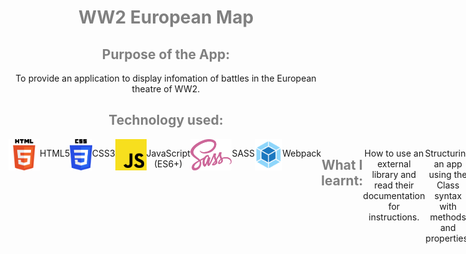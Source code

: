 <div>

<h1 style="color: grey" align="center">WW2 European Map</h1>

<h2 style="color: grey" align="center">Purpose of the App:</h2>

<p align="center">To provide an application to display infomation of battles in the European theatre of WW2.<p>

<h2 style="color: grey" align="center">Technology used:</h2>
  
<div align="center">
  <div style="display: flex; flex-direction: row">
    <img align="center" src="/assets/readme-icons/html5-logo.svg" alt="HTML" height="50"/>
    <p align="center">HTML5</p> 
 <div>
</div>
   
<div align="center">
  <div style="display: flex; flex-direction: row">
    <img align="center" src="/assets/readme-icons/css3-logo.svg" alt="HTML" height="50"/>
    <p align="center">CSS3</p> 
  <div>
</div>
    
<div align="center">
  <div style="display: flex; flex-direction: row">
    <img align="center" src="/assets/readme-icons/js-logo.svg" alt="HTML" height="50"/>
    <p align="center">JavaScript (ES6+)</p> 
  <div>
</div>

<div align="center">
  <div style="display: flex; flex-direction: row">
    <img align="center" src="/assets/readme-icons/sass-logo.svg" alt="HTML" height="50"/>
    <p align="center">SASS</p> 
  <div>
</div>

<div align="center">
  <div style="display: flex; flex-direction: row">
    <img align="center" src="/assets/readme-icons/webpack-logo.svg" alt="HTML" height="50"/>
    <p align="center">Webpack</p> 
  <div>
</div>

<h2 style="color: grey" align="center">What I learnt:</h2>

<p align="center">How to use an external library and read their documentation for instructions.</p>
<p align="center">Structuring an app using the Class syntax with methods and properties.</p>
<p align="center">Improved my understanding of Object Oriented Programming by the usage of ‘this’ and the prototype model.</p>
<p align="center">How to traverse the DOM and handle events to change the appearance of the content.</p>
<p align="center">Improved my ability to use functional programming to manage data from arrays and objects.</p>
<p align="center">Utilise SASS to manage media queries by using variables and breakpoints. </p>
<p align="center">How to set up Webpack to process all of your files into a bundle for production. </p>
<p align="center">How to host a project on Netlify and set up continuous deployment from GitHub.</p>

</div>

